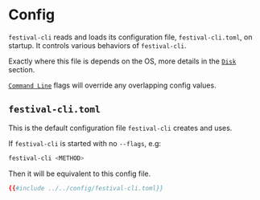 # Config
`festival-cli` reads and loads its configuration file, `festival-cli.toml`, on startup. It controls various behaviors of `festival-cli`.

Exactly where this file is depends on the OS, more details in the [`Disk`](disk.md) section.

[`Command Line`](command-line.md) flags will override any overlapping config values.

## `festival-cli.toml`
This is the default configuration file `festival-cli` creates and uses.

If `festival-cli` is started with no `--flags`, e.g:
```bash
festival-cli <METHOD>
```
Then it will be equivalent to this config file.

```toml
{{#include ../../config/festival-cli.toml}}
```
